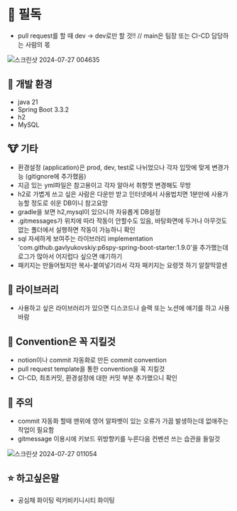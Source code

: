 # 📣 필독
- pull request를 할 때 dev -> dev로만 할 것!! // main은 팀장 또는 CI-CD 담당하는 사람의 몫

![스크린샷 2024-07-27 004635](https://github.com/user-attachments/assets/4f29e4e7-4561-4a8b-b9e3-766b23afdb1a)
## 🚀 개발 환경
- java 21
- Spring Boot 3.3.2
- h2
- MySQL
## 🐮 기타
- 환경설정 (application)은 prod, dev, test로 나뉘었으나 각자 입맛에 맞게 변경가능 (gitignore에 추가했음)
- 지금 있는 yml파일은 참고용이고 각자 알아서 취향껏 변경해도 무방
- h2로 가볍게 쓰고 싶은 사람은 다운만 받고 인터넷에서 사용법치면 1분만에 사용가능할 정도로 쉬운 DB이니 참고요망
- gradle을 보면 h2,mysql이 있으니까 자유롭게 DB설정
- .gitmessages가 위치에 따라 작동이 안할수도 있음, 바탕화면에 두거나 아무것도 없는 폴더에서 실행하면 작동이 가능하니 확인
- sql 자세하게 보여주는 라이브러리 implementation 'com.github.gavlyukovskiy:p6spy-spring-boot-starter:1.9.0'을 추가했는데 로그가 많아서 어지럽다 싶으면 얘기하기
- 패키지는 만들어뒀지만 복사-붙여넣기라서 각자 패키지는 요령껏 하기 알잘딱깔센
## 🤡 라이브러리
- 사용하고 싶은 라이브러리가 있으면 디스코드나 슬랙 또는 노션에 얘기를 하고 사용바람
## 🎫 Convention은 꼭 지킬것
- notion이나 commit 자동화로 만든 commit convention
- pull request template을 통한 convention을 꼭 지킬것
- CI-CD, 최초커밋, 환경설정에 대한 커밋 부분 추가했으니 확인
## 🐞 주의
- commit 자동화 할때 맨위에 영어 알파벳이 있는 오류가 가끔 발생하는데 없애주는 작업이 필요함
- gitmessage 이용시에 키보드 위방향키를 누른다음 컨벤션 쓰는 습관을 들일것

 ![스크린샷 2024-07-27 011054](https://github.com/user-attachments/assets/a7dac98f-0342-4c4b-a4e6-9cde1a1a7e9c)
## ⭐ 하고싶은말
- 공심채 화이팅 럭키비키니시티 화이팅

